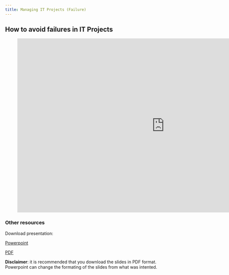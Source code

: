 ```yaml
---
title: Managing IT Projects (Failure)
---
```


## How to avoid failures in IT Projects

<figure class="video_container">
<iframe src="https://docs.google.com/presentation/d/e/2PACX-1vQpj35RviARL4weXpXGycxEo_yUy5QPFDjt3N4yxy607y0IMx3v_WZ2m7Dp8BlSZpZVzjKMYEEK6rkY/embed?start=false&loop=false&delayms=10000" frameborder="0" width="960" height="569" allowfullscreen="true" mozallowfullscreen="true" webkitallowfullscreen="true"></iframe>
</figure>


### Other resources

Download presentation:

[Powerpoint](https://docs.google.com/presentation/d/1sYFHsXOt4qsoXHijRk8ihiFjoFvfHcDXrkMd9qDQlqE/export/ppt)

[PDF](https://docs.google.com/presentation/d/1sYFHsXOt4qsoXHijRk8ihiFjoFvfHcDXrkMd9qDQlqE/export/pdf)

**Disclaimer**: it is recommended that you download the slides in PDF format. Powerpoint can change the formating of the slides from what was intented.
